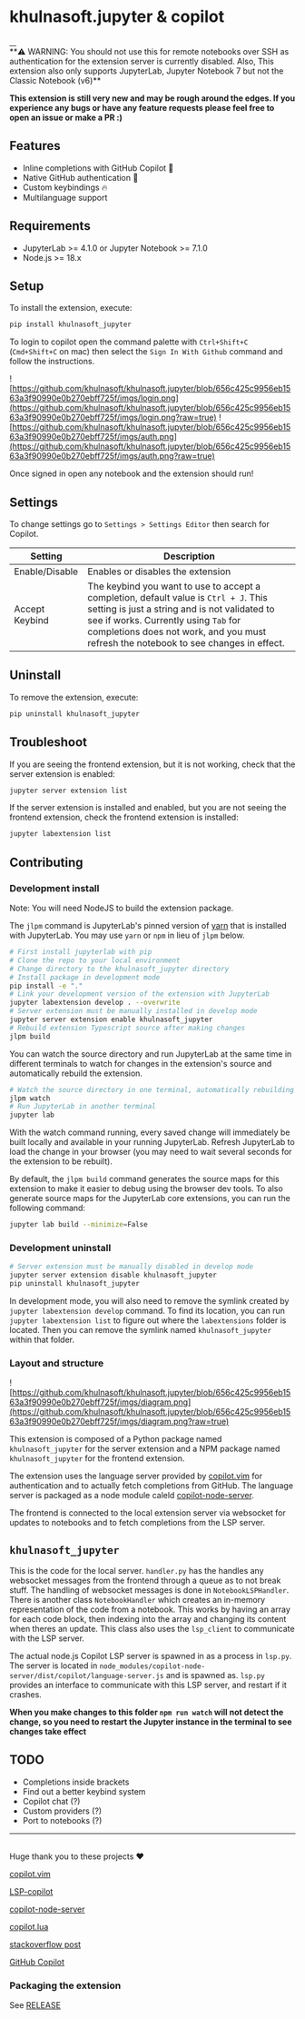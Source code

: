 # khulnasoft.jupyter & copilot

<a aria-label="Khulnasoft logo" href="https://khulnasoft.com">
  <img alt="" src="https://img.shields.io/badge/Made%20by%20Khulnasoft-000000.svg?style=flat-square&logo=Khulnasoft&labelColor=000">
</a>
<a aria-label="NPM version" href="https://www.npmjs.com/package/khulnasoft_jupyter">
  <img alt="" src="https://img.shields.io/npm/v/khulnasoft_jupyter.svg?style=flat-square&labelColor=000000">
</a>
<a aria-label="License" href="https://github.com/khulnasoft/khulnasoft.jupyter/blob/canary/LICENSE.md">
  <img alt="" src="https://img.shields.io/npm/l/@khulnasoft/khulnasoft.jupyter.svg?style=flat-square&labelColor=000000">
</a>
<a aria-label="CI status" href="https://github.com/khulnasoft/khulnasoft.jupyter/actions/workflows/quality.yml?query=event%3Apush+branch%3Amain">
  <img alt="" src="https://img.shields.io/github/actions/workflow/status/khulnasoft/khulnasoft.jupyter/quality.yml?event=push&branch=main&style=flat-square&labelColor=000000">
</a>

<br>
**⚠️ WARNING: You should not use this for remote notebooks over SSH as authentication for the extension server  is currently disabled. Also, This extension also only supports JupyterLab, Jupyter Notebook 7 but not the Classic Notebook (v6)**

**This extension is still very new and may be rough around the edges. If you experience any bugs or have any feature requests please feel free to open an issue or make a PR :)**

## Features

- Inline completions with GitHub Copilot 🤖
- Native GitHub authentication 🔐
- Custom keybindings 🔥
- Multilanguage support

## **Requirements**

- JupyterLab >= 4.1.0 or Jupyter Notebook >= 7.1.0
- Node.js >= 18.x

## Setup

To install the extension, execute:

```bash
pip install khulnasoft_jupyter
```

To login to copilot open the command palette with `Ctrl+Shift+C` (`Cmd+Shift+C` on mac) then select the `Sign In With Github` command and follow the instructions.

![https://github.com/khulnasoft/khulnasoft.jupyter/blob/656c425c9956eb1563a3f90990e0b270ebff725f/imgs/login.png](https://github.com/khulnasoft/khulnasoft.jupyter/blob/656c425c9956eb1563a3f90990e0b270ebff725f/imgs/login.png?raw=true)
![https://github.com/khulnasoft/khulnasoft.jupyter/blob/656c425c9956eb1563a3f90990e0b270ebff725f/imgs/auth.png](https://github.com/khulnasoft/khulnasoft.jupyter/blob/656c425c9956eb1563a3f90990e0b270ebff725f/imgs/auth.png?raw=true)

Once signed in open any notebook and the extension should run!

## Settings

To change settings go to `Settings > Settings Editor` then search for Copilot.

| Setting        | Description                                                                                                                                                                                                                                                           |
| -------------- | --------------------------------------------------------------------------------------------------------------------------------------------------------------------------------------------------------------------------------------------------------------------- |
| Enable/Disable | Enables or disables the extension                                                                                                                                                                                                                                     |
| Accept Keybind | The keybind you want to use to accept a completion, default value is `Ctrl + J`. This setting is just a string and is not validated to see if works. Currently using `Tab` for completions does not work, and you must refresh the notebook to see changes in effect. |

## Uninstall

To remove the extension, execute:

```bash
pip uninstall khulnasoft_jupyter
```

## Troubleshoot

If you are seeing the frontend extension, but it is not working, check
that the server extension is enabled:

```bash
jupyter server extension list
```

If the server extension is installed and enabled, but you are not seeing
the frontend extension, check the frontend extension is installed:

```bash
jupyter labextension list
```

## Contributing

### Development install

Note: You will need NodeJS to build the extension package.

The `jlpm` command is JupyterLab's pinned version of
[yarn](https://yarnpkg.com/) that is installed with JupyterLab. You may use
`yarn` or `npm` in lieu of `jlpm` below.

```bash
# First install jupyterlab with pip
# Clone the repo to your local environment
# Change directory to the khulnasoft_jupyter directory
# Install package in development mode
pip install -e "."
# Link your development version of the extension with JupyterLab
jupyter labextension develop . --overwrite
# Server extension must be manually installed in develop mode
jupyter server extension enable khulnasoft_jupyter
# Rebuild extension Typescript source after making changes
jlpm build
```

You can watch the source directory and run JupyterLab at the same time in different terminals to watch for changes in the extension's source and automatically rebuild the extension.

```bash
# Watch the source directory in one terminal, automatically rebuilding when needed
jlpm watch
# Run JupyterLab in another terminal
jupyter lab
```

With the watch command running, every saved change will immediately be built locally and available in your running JupyterLab. Refresh JupyterLab to load the change in your browser (you may need to wait several seconds for the extension to be rebuilt).

By default, the `jlpm build` command generates the source maps for this extension to make it easier to debug using the browser dev tools. To also generate source maps for the JupyterLab core extensions, you can run the following command:

```bash
jupyter lab build --minimize=False
```

### Development uninstall

```bash
# Server extension must be manually disabled in develop mode
jupyter server extension disable khulnasoft_jupyter
pip uninstall khulnasoft_jupyter
```

In development mode, you will also need to remove the symlink created by `jupyter labextension develop`
command. To find its location, you can run `jupyter labextension list` to figure out where the `labextensions`
folder is located. Then you can remove the symlink named `khulnasoft_jupyter` within that folder.

### Layout and structure

![https://github.com/khulnasoft/khulnasoft.jupyter/blob/656c425c9956eb1563a3f90990e0b270ebff725f/imgs/diagram.png](https://github.com/khulnasoft/khulnasoft.jupyter/blob/656c425c9956eb1563a3f90990e0b270ebff725f/imgs/diagram.png?raw=true)

This extension is composed of a Python package named `khulnasoft_jupyter`
for the server extension and a NPM package named `khulnasoft_jupyter`
for the frontend extension.

The extension uses the language server provided by [copilot.vim](https://github.com/github/copilot.vim) for authentication and to actually fetch completions from GitHub. The language server is packaged as a node module caleld [copilot-node-server](https://github.com/jfcherng/copilot-node-server).

The frontend is connected to the local extension server via websocket for updates to notebooks and to fetch completions from the LSP server.

## `khulnasoft_jupyter`

This is the code for the local server. `handler.py` has the handles any websocket messages from the frontend through a queue as to not break stuff. The handling of websocket messages is done in `NotebookLSPHandler`. There is another class `NotebookHandler` which creates an in-memory representation of the code from a notebook. This works by having an array for each code block, then indexing into the array and changing its content when theres an update. This class also uses the `lsp_client` to communicate with the LSP server.

The actual node.js Copilot LSP server is spawned in as a process in `lsp.py`. The server is located in `node_modules/copilot-node-server/dist/copilot/language-server.js` and is spawned as. `lsp.py` provides an interface to communicate with this LSP server, and restart if it crashes.

**When you make changes to this folder `npm run watch` will not detect the change, so you need to restart the Jupyter instance in the terminal to see changes take effect**

## TODO

- Completions inside brackets
- Find out a better keybind system
- Copilot chat (?)
- Custom providers (?)
- Port to notebooks (?)

---

\
Huge thank you to these projects ❤️

[copilot.vim](https://github.com/github/copilot.vim)

[LSP-copilot](https://github.com/TerminalFi/LSP-copilot)

[copilot-node-server](https://github.com/jfcherng/copilot-node-server)

[copilot.lua](https://www.google.com/search?q=copilot.lua&oq=copilot.lua&aqs=chrome..69i57j0i512j35i39i512i650j69i60j5i44l2.1196j0j4&sourceid=chrome&ie=UTF-8)

[stackoverflow post](https://stackoverflow.com/questions/76741410/how-to-invoke-github-copilot-programmatically)

[GitHub Copilot](https://github.com/features/copilot)

### Packaging the extension

See [RELEASE](RELEASE.md)
